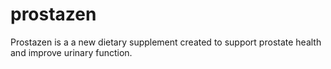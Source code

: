 # prostazen
Prostazen is a a new dietary supplement created to support prostate health and improve urinary function.
